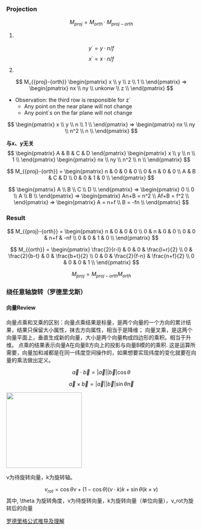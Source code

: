 ### Projection


$$
M_{proj} = M_{orth} · M_{{proj}-{orth}}
$$


1.
$$
y^· = y·n/f
$$
$$
x^· = x·n/f
$$

2. 
$$
M_{{proj}-{orth}} 
\begin{pmatrix}
x \\
y \\
z \\
1 \\
\end{pmatrix}
=>
\begin{pmatrix}
nx \\
ny \\
unkonw \\
z \\
\end{pmatrix}
$$

- Observation: the third row is responsible for z`
    - Any point on the near plane will not change
    - Any point`s on the far plane will not change

$$
\begin{pmatrix}
x \\
y \\
n \\
1 \\
\end{pmatrix}
=>
\begin{pmatrix}
nx \\
ny \\
n^2 \\
n \\
\end{pmatrix}
$$

**与x、y无关**
$$
\begin{pmatrix}
A & B & C & D
\end{pmatrix}
\begin{pmatrix}
x \\
y \\
n \\
1 \\
\end{pmatrix}
\begin{pmatrix}
nx \\
ny \\
n^2 \\
n \\
\end{pmatrix}
$$

$$
M_{{proj}-{orth}} =
\begin{pmatrix}
n & 0 & 0 & 0 \\
0 & n & 0 & 0 \\
A & B & C & D \\
0 & 0 & 1 & 0 \\
\end{pmatrix}
$$

$$
\begin{pmatrix}
A \\
B \\
C \\
D \\
\end{pmatrix}
=>
\begin{pmatrix}
0 \\
0 \\
A \\
B \\
\end{pmatrix}
=>
\begin{pmatrix}
An+B = n^2 \\
Af+B = f^2 \\
\end{pmatrix}
=>
\begin{pmatrix}
A = n+f \\
B = -fn \\
\end{pmatrix}
$$

### Result
$$
M_{{proj}-{orth}} =
\begin{pmatrix}
n & 0 & 0 & 0 \\
0 & n & 0 & 0 \\
0 & 0 & n+f & -nf \\
0 & 0 & 1 & 0 \\
\end{pmatrix}
$$

$$
M_{{orth}} =
\begin{pmatrix}
\frac{2}{r-l} & 0 & 0 & \frac{l+r}{2} \\
0 & \frac{2}{b-t} & 0 & \frac{b+t}{2} \\
0 & 0 & \frac{2}{f-n} & \frac{n+f}{2} \\
0 & 0 & 0 & 1 \\
\end{pmatrix}
$$

$$
M_{proj} = M_{{proj}-{orth}} M_{orth}
$$


### 绕任意轴旋转（罗德里戈斯）
#### 向量Review
向量点乘和叉乘的区别：向量点乘结果是标量，是两个向量的一个方向的累计结果，结果只保留大小属性，抹去方向属性，相当于是降维；
向量叉乘，是这两个向量平面上，垂直生成新的向量，大小是两个向量构成四边形的乘积。相当于升维。
点乘的结果表示向量A在向量B方向上的投影与向量B模的的乘积.
这是运算所需要，向量加和减都是在同一纬度空间操作的，如果想要实现纬度的变化就要在向量的乘法做出定义。

$$
\vec{a} \cdot\vec{b} = \lvert\vec{a}\lvert\lvert\vec{b}\lvert\cos\theta
$$

$$
\vec{a} \times \vec{b} = \lvert\vec{a}\lvert\lvert\vec{b}\lvert\sin\theta\vec{n}
$$

<image width="200" height="200" src="https://pic3.zhimg.com/80/v2-215c9038f144da8e723731082c043056_1440w.webp"/>


v为待旋转向量，k为旋转轴。

$$
v_{rot} = \cos\theta v + (1-\cos\theta)(v \cdot k)k + \sin\theta (k \times v)
$$
其中, \theta 为旋转角度，v为待旋转向量，k为旋转向量（单位向量），v_rot为旋转后的向量  

[罗德里格公式推导及理解](https://zhuanlan.zhihu.com/p/390522246)
